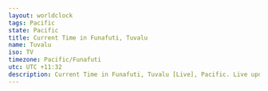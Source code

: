 ```yaml
---
layout: worldclock
tags: Pacific
state: Pacific
title: Current Time in Funafuti, Tuvalu
name: Tuvalu
iso: TV
timezone: Pacific/Funafuti
utc: UTC +11:32
description: Current Time in Funafuti, Tuvalu [Live], Pacific. Live update now time in Funafuti, timezone Pacific/Funafuti, UTC +11:32, Country ISO code & Current Local Time.
---
```


